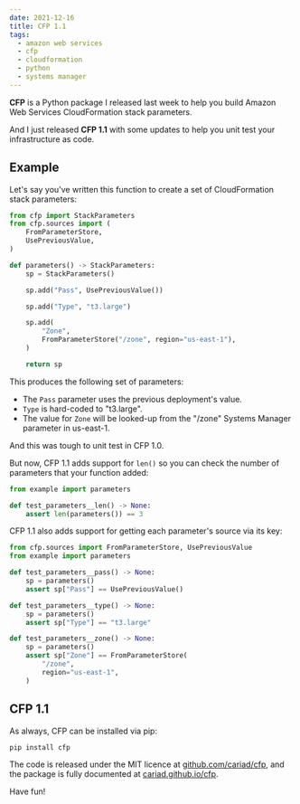 ```yaml
---
date: 2021-12-16
title: CFP 1.1
tags:
  - amazon web services
  - cfp
  - cloudformation
  - python
  - systems manager
---
```


**CFP** is a Python package I released last week to help you build Amazon Web Services CloudFormation stack parameters.

And I just released **CFP 1.1** with some updates to help you unit test your infrastructure as code.

<!--more-->

## Example

Let's say you've written this function to create a set of CloudFormation stack parameters:

```python
from cfp import StackParameters
from cfp.sources import (
    FromParameterStore,
    UsePreviousValue,
)

def parameters() -> StackParameters:
    sp = StackParameters()

    sp.add("Pass", UsePreviousValue())

    sp.add("Type", "t3.large")

    sp.add(
        "Zone",
        FromParameterStore("/zone", region="us-east-1"),
    )

    return sp
```

This produces the following set of parameters:

- The `Pass` parameter uses the previous deployment's value.
- `Type` is hard-coded to "t3.large".
- The value for `Zone` will be looked-up from the "/zone" Systems Manager parameter in us-east-1.

And this was tough to unit test in CFP 1.0.

But now, CFP 1.1 adds support for `len()` so you can check the number of parameters that your function added:

```python
from example import parameters

def test_parameters__len() -> None:
    assert len(parameters()) == 3
```

CFP 1.1 also adds support for getting each parameter's source via its key:

```python
from cfp.sources import FromParameterStore, UsePreviousValue
from example import parameters

def test_parameters__pass() -> None:
    sp = parameters()
    assert sp["Pass"] == UsePreviousValue()

def test_parameters__type() -> None:
    sp = parameters()
    assert sp["Type"] == "t3.large"

def test_parameters__zone() -> None:
    sp = parameters()
    assert sp["Zone"] == FromParameterStore(
        "/zone",
        region="us-east-1",
    )
```

## CFP 1.1

As always, CFP can be installed via pip:

```shell
pip install cfp
```

The code is released under the MIT licence at [github.com/cariad/cfp](https://github.com/cariad/cfp), and the package is fully documented at [cariad.github.io/cfp](https://cariad.github.io/cfp).

Have fun!
